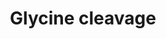 ---
annotations:
- id: PW:0000002
  parent: classic metabolic pathway
  type: Pathway Ontology
  value: classic metabolic pathway
- id: PW:0001265
  parent: classic metabolic pathway
  type: Pathway Ontology
  value: glycine degradation pathway
authors:
- J.Heckman
- MaintBot
- Christine Chichester
- Egonw
- Eweitz
- Khanspers
citedin: ''
communities: []
description: 'In eukaryotes the mitochondrial glycine cleavage complex (glycine decarboxylase
  complex) is a loosely-associated multienzyme complex that catalyzes the oxidative
  cleavage of glycine to carbon dioxide, ammonia, and a methylene group, in a multistep
  reaction (in [Nakai05]). The methylene group, carried by 5,10-methylenetetrahydropteroyl
  mono-L-glutamate, enters cellular one-carbon metabolism. In mammals, it is the primary
  pathway for glycine catabolism [Hampson83].  The glycine cleavage complex is composed
  of four different proteins: the P-protein ( EC 1.4.4.2, glycine dehydrogenase (aminomethyl-transferring));
  the T-protein ( EC 2.1.2.10, aminomethyltransferase); the L-protein ( EC 1.8.1.4,
  dihydrolipoyl dehydrogenase); and the H-protein (lipoyl-carrier protein, a non-enzyme
  that contains a lipoyl group that interacts successively with the three other components
  of the complex during the enzymatic reactions. The L-protein (also known as the
  E3 component) also participates in the pyruvate decarboxylation to acetyl CoA, the
  2-oxoglutarate decarboxylation to succinyl-CoA, and the 2-oxoisovalerate decarboxylation
  to isobutanoyl-CoA multienzyme systems.  Description from [YeastPathways](https://pathway.yeastgenome.org/).'
last-edited: 2025-03-13
ndex: null
organisms:
- Saccharomyces cerevisiae
redirect_from:
- /index.php/Pathway:WP345
- /instance/WP345
- /instance/WP345_r138040
revision: r138040
schema-jsonld:
- '@context': https://schema.org/
  '@id': https://wikipathways.github.io/pathways/WP345.html
  '@type': Dataset
  creator:
    '@type': Organization
    name: WikiPathways
  description: 'In eukaryotes the mitochondrial glycine cleavage complex (glycine
    decarboxylase complex) is a loosely-associated multienzyme complex that catalyzes
    the oxidative cleavage of glycine to carbon dioxide, ammonia, and a methylene
    group, in a multistep reaction (in [Nakai05]). The methylene group, carried by
    5,10-methylenetetrahydropteroyl mono-L-glutamate, enters cellular one-carbon metabolism.
    In mammals, it is the primary pathway for glycine catabolism [Hampson83].  The
    glycine cleavage complex is composed of four different proteins: the P-protein
    ( EC 1.4.4.2, glycine dehydrogenase (aminomethyl-transferring)); the T-protein
    ( EC 2.1.2.10, aminomethyltransferase); the L-protein ( EC 1.8.1.4, dihydrolipoyl
    dehydrogenase); and the H-protein (lipoyl-carrier protein, a non-enzyme that contains
    a lipoyl group that interacts successively with the three other components of
    the complex during the enzymatic reactions. The L-protein (also known as the E3
    component) also participates in the pyruvate decarboxylation to acetyl CoA, the
    2-oxoglutarate decarboxylation to succinyl-CoA, and the 2-oxoisovalerate decarboxylation
    to isobutanoyl-CoA multienzyme systems.  Description from [YeastPathways](https://pathway.yeastgenome.org/).'
  keywords:
  - 5,10-methylene-THF
  - CO2
  - GCV1
  - GCV2
  - H+
  - L-glycine
  - LPD1
  - NAD+
  - NADH
  - NH4+
  - THF
  license: CC0
  name: Glycine cleavage
seo: CreativeWork
title: Glycine cleavage
wpid: WP345
---